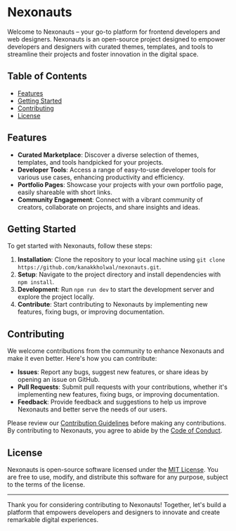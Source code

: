 # Nexonauts

Welcome to Nexonauts – your go-to platform for frontend developers and web designers. Nexonauts is an open-source project designed to empower developers and designers with curated themes, templates, and tools to streamline their projects and foster innovation in the digital space.

## Table of Contents
- [Features](#features)
- [Getting Started](#getting-started)
- [Contributing](#contributing)
- [License](#license)

## Features
- **Curated Marketplace**: Discover a diverse selection of themes, templates, and tools handpicked for your projects.
- **Developer Tools**: Access a range of easy-to-use developer tools for various use cases, enhancing productivity and efficiency.
- **Portfolio Pages**: Showcase your projects with your own portfolio page, easily shareable with short links.
- **Community Engagement**: Connect with a vibrant community of creators, collaborate on projects, and share insights and ideas.

## Getting Started
To get started with Nexonauts, follow these steps:

1. **Installation**: Clone the repository to your local machine using `git clone https://github.com/kanakkholwal/nexonauts.git`.
2. **Setup**: Navigate to the project directory and install dependencies with `npm install`.
3. **Development**: Run `npm run dev` to start the development server and explore the project locally.
4. **Contribute**: Start contributing to Nexonauts by implementing new features, fixing bugs, or improving documentation.

## Contributing
We welcome contributions from the community to enhance Nexonauts and make it even better. Here's how you can contribute:

- **Issues**: Report any bugs, suggest new features, or share ideas by opening an issue on GitHub.
- **Pull Requests**: Submit pull requests with your contributions, whether it's implementing new features, fixing bugs, or improving documentation.
- **Feedback**: Provide feedback and suggestions to help us improve Nexonauts and better serve the needs of our users.

Please review our [Contribution Guidelines](CONTRIBUTING.md) before making any contributions. By contributing to Nexonauts, you agree to abide by the [Code of Conduct](CODE_OF_CONDUCT.md).

## License
Nexonauts is open-source software licensed under the [MIT License](LICENSE). You are free to use, modify, and distribute this software for any purpose, subject to the terms of the license.

---

Thank you for considering contributing to Nexonauts! Together, let's build a platform that empowers developers and designers to innovate and create remarkable digital experiences.
